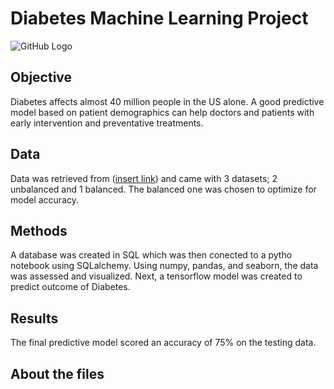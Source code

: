 # Diabetes Machine Learning Project

![GitHub Logo](https://medlineplus.gov/images/Diabetes_share.jpg)

## Objective
Diabetes affects almost 40 million people in the US alone. A good predictive model based on patient demographics can help doctors and patients with early intervention and preventative treatments. 

## Data
Data was retrieved from ([insert link](https://www.kaggle.com/datasets/julnazz/diabetes-health-indicators-dataset)) and came with 3 datasets; 2 unbalanced and 1 balanced. The balanced one was chosen to optimize for model accuracy. 

## Methods
A database was created in SQL which was then conected to a pytho notebook using SQLalchemy. Using numpy, pandas, and seaborn, the data was assessed and visualized. Next, a tensorflow model was created to predict outcome of Diabetes.  

## Results
The final predictive model scored an accuracy of 75% on the testing data. 

## About the files 

